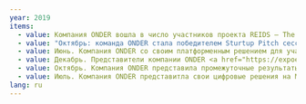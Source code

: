 ```yaml
---
year: 2019
items:
  - value: Компания ONDER вошла в число участников проекта REIDS — The Renewable Energy Integration Demonstrator в Сингапуре. ONDER будет внедрять свое решение по peer-2-peer торговле в микрогриде, интегрируя свой продукт с такими компаниями, как EDF и Emerson.<br><a href="http://erian.ntu.edu.sg/REIDS/Pages/Partners.aspx" target="_blank">Energy Research Institute</a>
  - value: "Октябрь: команда ONDER стала победителем Sturtup Pitch сессии в рамках III Всемирного цифрового Саммита по Интернету Вещей и Искусственному Интеллекту."
  - value: Июнь. Компания ONDER со своим платформенным решением для участников энергетического рынка стала приглашенным участником на международном саммите Event Horizon (блокчейн в энергетическом секторе) в Берлине.
  - value: Декабрь. Представители компании ONDER <a href="https://expoelectroseti.ru/">приняли участие</a> в круглом столе, посвещенном применению технологии блокчейн в энергетическом секторе, в рамках международного форума "Электрические сети", проводимого ПАО "Россети".
  - value: Октябрь. Компания ONDER представила промежуточные результаты реализации проекта по орагнизации торговли в микрогридах, реализуемого в рамках REIDS, на площадке ежегодной Сингапурской энергетической недели (SIEW-2019).
  - value: Июль. Компания ONDER представитла свои цифровые решения на Международной конференции по промышленной информатике (INDIN 2019) в Хельсинки.
lang: ru
---
```


